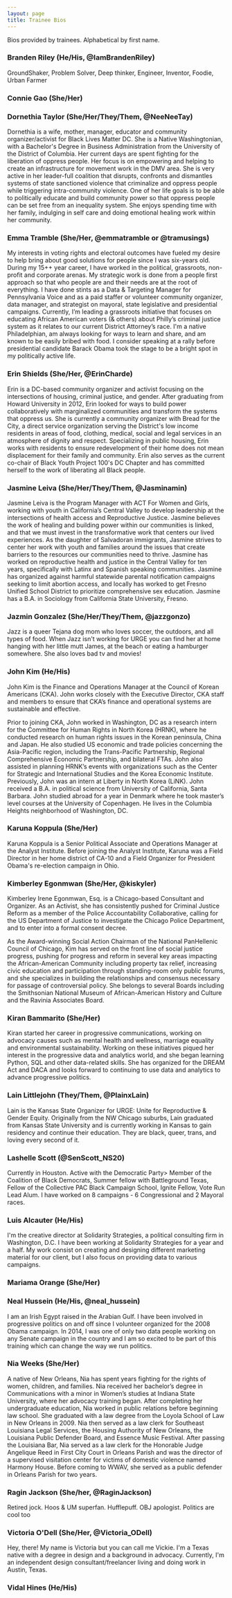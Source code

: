 ```yaml
---
layout: page
title: Trainee Bios
---
```

Bios provided by trainees. Alphabetical by first name.

### Branden Riley (He/His, @IamBrandenRiley) 

GroundShaker, Problem Solver, Deep thinker, Engineer, Inventor, Foodie, Urban Farmer 

### Connie Gao (She/Her)

### Dornethia Taylor (She/Her/They/Them, @NeeNeeTay)

Dornethia is a wife, mother, manager, educator and community organizer/activist for Black Lives Matter DC. She is a Native Washingtonian, with a Bachelor's Degree in Business Administration from the University of the District of Columbia. Her current days are spent fighting for the liberation of oppress people. Her focus is on empowering and helping to create an infrastructure for movement work in the DMV area. She is very active in her leader-full coalition that disrupts, confronts and dismantles systems of state sanctioned violence that criminalize and oppress people while triggering intra-community violence. One of her life goals is to be able to politically educate and build community power so that oppress people can be set free from an inequality system. She enjoys spending time with her family, indulging in self care and doing emotional healing work within her community. 

### Emma Tramble (She/Her, @emmatramble or @tramusings)

My interests in voting rights and electoral outcomes have fueled my desire to help bring about good solutions for people since I was six-years old. During my 15++ year career, I have worked in the political, grassroots, non-profit and corporate arenas. My strategic work is done from a people first approach so that who people are and their needs are at the root of everything. I have done stints as a Data & Targeting Manager for Pennsylvania Voice and as a paid staffer or volunteer community organizer, data manager, and strategist on mayoral, state legislative and presidential campaigns. Currently, I’m leading a grassroots initiative that focuses on educating African American voters (& others) about Philly’s criminal justice system as it relates to our current District Attorney’s race. I'm a native Philadelphian, am always looking for ways to learn and share, and am known to be easily bribed with food. I consider speaking at a rally before presidential candidate Barack Obama took the stage to be a bright spot in my politically active life.

### Erin Shields (She/Her, @ErinCharde)

Erin is a DC-based community organizer and activist focusing on the intersections of housing, criminal justice, and gender. After graduating from Howard University in 2012, Erin looked for ways to build power collaboratively with marginalized communities and transform the systems that oppress us. She is currently a community organizer with Bread for the City, a direct service organization serving the District's low income residents in areas of food, clothing, medical, social and legal services in an atmosphere of dignity and respect. Specializing in public housing, Erin works with residents to ensure redevelopment of their home does not mean displacement for their family and community. Erin also serves as the current co-chair of Black Youth Project 100's DC Chapter and has committed herself to the work of liberating all Black people.

### Jasmine Leiva (She/Her/They/Them, @Jasminamin)

Jasmine Leiva is the Program Manager with ACT For Women and Girls, working with youth in California’s Central Valley to develop leadership at the intersections of health access and Reproductive Justice. Jasmine believes the work of healing and building power within our communities is linked, and that we must invest in the transformative work that centers our lived experiences. As the daughter of Salvadoran immigrants, Jasmine strives to center her work with youth and families around the issues that create barriers to the resources our communities need to thrive. Jasmine has worked on reproductive health and justice in the Central Valley for ten years, specifically with Latinx and Spanish speaking communities. Jasmine has organized against harmful statewide parental notification campaigns seeking to limit abortion access, and locally has worked to get Fresno Unified School District to prioritize comprehensive sex education. Jasmine has a B.A. in Sociology from California State University, Fresno.

### Jazmin Gonzalez (She/Her/They/Them, @jazzgonzo)

Jazz is a queer Tejana dog mom who loves soccer, the outdoors, and all types of food. When Jazz isn't working for URGE you can find her at home hanging with her little mutt James, at the beach or eating a hamburger somewhere. She also loves bad tv and movies!

### John Kim (He/His)  

John Kim is the Finance and Operations Manager at the Council of Korean Americans (CKA). John works closely with the Executive Director, CKA staff and members to ensure that CKA’s finance and operational systems are sustainable and effective.

Prior to joining CKA, John worked in Washington, DC as a research intern for the Committee for Human Rights in North Korea (HRNK), where he conducted research on human rights issues in the Korean peninsula, China and Japan. He also studied US economic and trade policies concerning the Asia-Pacific region, including the Trans-Pacific Partnership, Regional Comprehensive Economic Partnership, and bilateral FTAs. John also assisted in planning HRNK’s events with organizations such as the Center for Strategic and International Studies and the Korea Economic Institute. Previously, John was an intern at Liberty in North Korea (LiNK). John received a B.A. in political science from University of California, Santa Barbara. John studied abroad for a year in Denmark where he took master’s level courses at the University of Copenhagen. He lives in the Columbia Heights neighborhood of Washington, DC.

### Karuna Koppula (She/Her) 

Karuna Koppula is a Senior Political Associate and Operations Manager at the Analyst Institute. Before joining the Analyst Institute, Karuna was a Field Director in her home district of CA-10 and a Field Organizer for President Obama's re-election campaign in Ohio.

### Kimberley Egonmwan (She/Her, @kiskyler)

Kimberley Irene Egonmwan, Esq. is a Chicago-based Consultant and Organizer. As an Activist, she has consistently pushed for Criminal Justice Reform as a member of the Police Accountability Collaborative, calling for the US Department of Justice to investigate the Chicago Police Department, and to enter into a formal consent decree. 

As the Award-winning Social Action Chairman of the National PanHellenic Council of Chicago, Kim has served on the front line of social justice progress, pushing for progress and reform in several key areas impacting the African-American Community including property tax relief, increasing civic education and participation through standing-room only public forums, and she specializes in building the relationships and consensus necessary for passage of controversial policy. She belongs to several Boards including the Smithsonian National Museum of African-American History and Culture and the Ravinia Associates Board.

### Kiran Bammarito (She/Her) 

Kiran started her career in progressive communications, working on advocacy causes such as mental health and wellness, marriage equality and environmental sustainability. Working on these initiatives piqued her interest in the progressive data and analytics world, and she began learning Python, SQL and other data-related skills. She has organized for the DREAM Act and DACA and looks forward to continuing to use data and analytics to advance progressive politics.

### Lain Littlejohn (They/Them, @PlainxLain)

Lain is the Kansas State Organizer for URGE: Unite for Reproductive & Gender Equity. Originally from the NW Chicago suburbs, Lain graduated from Kansas State University and is currently working in Kansas to gain residency and continue their education. They are black, queer, trans, and loving every second of it.

### Lashelle Scott (@SenScott_NS20)

Currently in Houston. Active with the Democratic Party> Member of the Coalition of Black Democrats, Summer fellow with Battleground Texas, Fellow of the Collective PAC Black Campaign School, Ignite Fellow, Vote Run Lead Alum. I have worked on 8 campaigns - 6 Congressional and 2 Mayoral races.

### Luis Alcauter (He/His) 

I'm the creative director at Solidarity Strategies, a political consulting firm in Washington, D.C. I have been working at Solidarity Strategies for a year and a half. My work consist on creating and designing different marketing material for our client, but I also focus on providing data to various campaigns.

### Mariama Orange (She/Her)

### Neal Hussein (He/His, @neal_hussein)

I am an Irish Egypt raised in the Arabian Gulf. I have been involved in progressive politics on and off since I volunteer organized for the 2008 Obama campaign. In 2014, I was one of only two data people working on any Senate campaign in the country and I am so excited to be part of this training which can change the way we run politics.

### Nia Weeks (She/Her) 

A native of New Orleans, Nia has spent years fighting for the rights of women, children, and families. Nia received her bachelor’s degree in Communications with a minor in Women’s studies at Indiana State University, where her advocacy training began. After completing her undergraduate education, Nia worked in public relations before beginning law school. She graduated with a law degree from the Loyola School of Law in New Orleans in 2009. Nia then served as a law clerk for Southeast Louisiana Legal Services, the Housing Authority of New Orleans, the Louisiana Public Defender Board, and Essence Music Festival. After passing the Louisiana Bar, Nia served as a law clerk for the Honorable Judge Angelique Reed in First City Court in Orleans Parish and was the director of a supervised visitation center for victims of domestic violence named Harmony House. Before coming to WWAV, she served as a public defender in Orleans Parish for two years.

### Ragin Jackson (She/her, @RaginJackson) 

Retired jock. Hoos & UM superfan. Hufflepuff. OBJ apologist. Politics are cool too

### Victoria O'Dell (She/Her, @Victoria_ODell) 

Hey, there! My name is Victoria but you can call me Vickie. I'm a Texas native with a degree in design and a background in advocacy.  Currently, I'm an independent design consultant/freelancer living and doing work in Austin, Texas. 

### Vidal Hines (He/His) 

